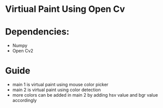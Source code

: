 # Virtiual Paint Using Open Cv
# Dependencies:
 * Numpy
 * Open Cv2

# Guide
 * main 1 is virtual paint using mouse color picker
 * main 2 is virtual paint using color detection
 * more colors can be added in main 2 by adding hsv value and bgr value accordingly
